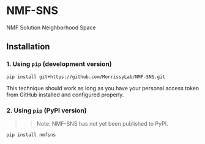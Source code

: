 # NMF-SNS
NMF Solution Neighborhood Space


## Installation

### 1. Using `pip` (development version)

`pip install git+https://github.com/MorrissyLab/NMF-SNS.git`

This technique should work as long as you have your personal access token from GitHub installed and configured properly.

### 2. Using `pip` (PyPI version)

>> Note: NMF-SNS has not yet been published to PyPI.

`pip install nmfsns`
